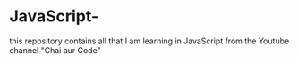 # JavaScript-
this repository contains all that I am learning in JavaScript from the Youtube channel "Chai aur Code"
